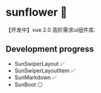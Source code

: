 # sunflower 🌼

【开发中】vue 2.0 高阶需求ui组件库.

## Development progress

* SunSwiperLayout ✅
* SunSwiperLayoutItem ✅
* SunMarkdown ✅
* SunBoot ⚪
